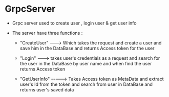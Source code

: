 # GrpcServer

- Grpc server used to create user , login user  & get user info

- The server have three functions :

  - "CreateUser" ---> Which takes the request and create a user and save him in the DataBase and returns Access token for the user
  
  - "Login" ---> takes user's credentials as a request and search for the user in the DataBase by user name and when find the user returns Access token
  
  - "GetUserInfo" -----> Takes Access token as MetaData and extract user's Id from the token and search from user in DataBase and returns user's saved data

